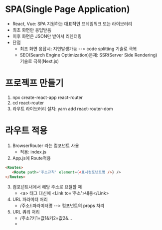 # SPA(Single Page Application)
* React, Vue: SPA 지원하는 대표적인 프레임워크 또는 라이브러리
* 최초 화면만 응답받음
* 이후 화면은 JSON만 받아서 리렌더링
* 단점
  - 최초 화면 응답시: 지연발생가능 --> code splitting 기술로 극복
  - SEO(Search Engine Optimization)문제: SSR(Server Side Rendering) 기술로 극복(Next.js)

# 프로젝프 만들기
1) npx create-react-app react-router
2) cd react-router
3) 라우트 라이브러리 설치: yarn add react-router-dom

# 라우트 적용
1) BrowserRouter 라는 컴포넌트 사용
   - 적용: index.js
2) App.js에 Route적용
```HTML
<Routes>
   <Route path='주소규칙' element={<표시컴포넌트명 />} />
</Routes>
```
3) 컴포넌트내에서 해당 주소로 요철할 때
   - \<a> 태그 대신에 \<Link to='주소'>내용\</Link>
4) URL 파라미터 처리
   - /주소/:파라미터명 --> 컴포넌트의 props 처리
5) URL 쿼리 처리
   - /주소?키1=값1&키2=값2&...
   - 

